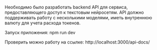 Необходимо было разработать backend API для сервиса, предоставляющего доступ к текстовым нейросетям. API должно поддерживать работу с несколькими моделями, иметь внутреннюю валюту для учета расхода токенов.

Запуск приложения:
npm run dev

Проверить можно работу на ссылке: http://localhost:3000/api-docs/

